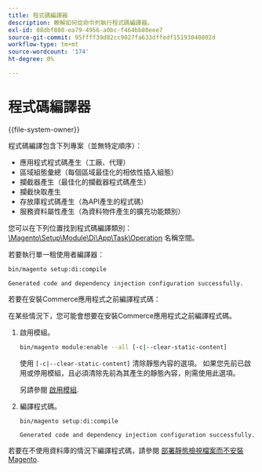 ```yaml
---
title: 程式碼編譯器
description: 瞭解如何從命令列執行程式碼編譯器。
exl-id: 08dbf808-ea79-4956-a0bc-f464bb80eee7
source-git-commit: 95ffff39d82cc9027fa633dffedf15193040802d
workflow-type: tm+mt
source-wordcount: '174'
ht-degree: 0%

---
```


# 程式碼編譯器

{{file-system-owner}}

程式碼編譯包含下列專案（並無特定順序）：

- 應用程式程式碼產生（工廠、代理）
- 區域組態彙總（每個區域最佳化的相依性插入組態）
- 攔截器產生（最佳化的攔截器程式碼產生）
- 攔截快取產生
- 存放庫程式碼產生（為API產生的程式碼）
- 服務資料屬性產生（為資料物件產生的擴充功能類別）

您可以在下列位置找到程式碼編譯類別： [\Magento\Setup\Module\Di\App\Task\Operation][operation] 名稱空間。

若要執行單一租使用者編譯器：

```bash
bin/magento setup:di:compile
```

```terminal
Generated code and dependency injection configuration successfully.
```

若要在安裝Commerce應用程式之前編譯程式碼：

在某些情況下，您可能會想要在安裝Commerce應用程式之前編譯程式碼。

1. 啟用模組。

   ```bash
   bin/magento module:enable --all [-c|--clear-static-content]
   ```

   使用 `[-c|--clear-static-content]` 清除靜態內容的選項。 如果您先前已啟用或停用模組，且必須清除先前為其產生的靜態內容，則需使用此選項。

   另請參閱 [啟用模組](../../installation/tutorials/manage-modules.md).

1. 編譯程式碼。

   ```bash
   bin/magento setup:di:compile
   ```

   ```terminal
   Generated code and dependency injection configuration successfully.
   ```

若要在不使用資料庫的情況下編譯程式碼，請參閱 [部署靜態檢視檔案而不安裝Magento](../cli/static-view-file-deployment.md).

<!-- link definitions -->

[operation]: https://github.com/magento/magento2/blob/2.4/setup/src/Magento/Setup/Module/Di/App/Task/Operation
